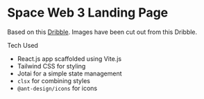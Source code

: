 # Space Web 3 Landing Page

Based on this [Dribble](https://dribbble.com/shots/20300839-Space-Web-3-0-Landing-Page-Design). Images have been cut out from this Dribble.

Tech Used

- React.js app scaffolded using Vite.js
- Tailwind CSS for styling
- Jotai for a simple state management
- `clsx` for combining styles
- `@ant-design/icons` for icons
